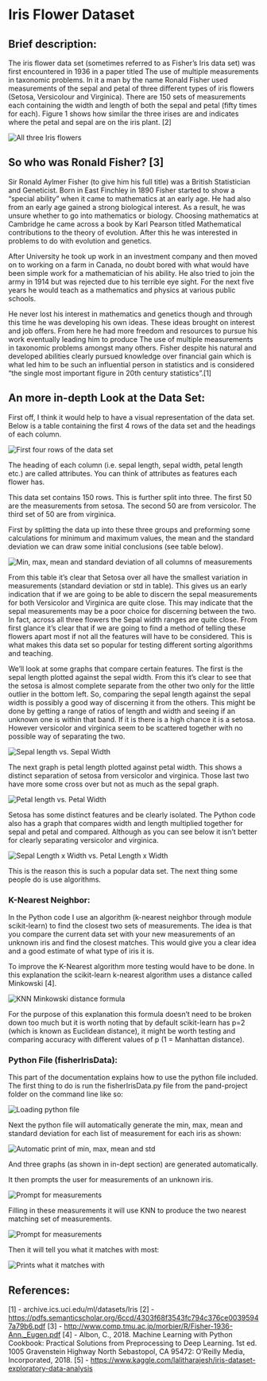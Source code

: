 # Iris Flower Dataset



## Brief description:



The iris flower data set (sometimes referred to as Fisher’s Iris data set) was first encountered in 1936 
in a paper titled The use of multiple measurements in taxonomic problems. In it a man by the name 
Ronald Fisher used measurements of the sepal and petal of three different types of iris flowers 
(Setosa, Versicolour and Virginica). There are 150 sets of measurements each containing the width 
and length of both the sepal and petal (fifty times for each). Figure 1 shows how similar the three 
irises are and indicates where the petal and sepal are on the iris plant. [2]



![All three Iris flowers](Images-and-tables/IrisComparison.png)



## So who was Ronald Fisher? [3]

Sir Ronald Aylmer Fisher (to give him his full title) was a British Statistician and Geneticist. Born in 
East Finchley in 1890 Fisher started to show a “special ability” when it came to mathematics at an 
early age. He had also from an early age gained a strong biological interest. As a result, he was 
unsure whether to go into mathematics or biology. Choosing mathematics at Cambridge he came 
across a book by Karl Pearson titled Mathematical contributions to the theory of evolution. After this 
he was interested in problems to do with evolution and genetics.

After University he took up work in an investment company and then moved on to working on a 
farm in Canada, no doubt bored with what would have been simple work for a mathematician of his 
ability. He also tried to join the army in 1914 but was rejected due to his terrible eye sight. For the 
next five years he would teach as a mathematics and physics at various public schools. 

He never lost his interest in mathematics and genetics though and through this time he was 
developing his own ideas. These ideas brought on interest and job offers. From here he had more 
freedom and resources to pursue his work eventually leading him to produce The use of multiple 
measurements in taxonomic problems amongst many others. Fisher despite his natural and 
developed abilities clearly pursued knowledge over financial gain which is what led him to be such 
an influential person in statistics and is considered “the single most important figure in 20th century 
statistics”.[1]

## An more in-depth Look at the Data Set:

First off, I think it would help to have a visual representation of the data set. Below is a table 
containing the first 4 rows of the data set and the headings of each column.

![First four rows of the data set](Images-and-tables/firstFourRows.PNG)

The heading of each column (i.e. sepal length, sepal width, petal length etc.) are called attributes. 
You can think of attributes as features each flower has. 

This data set contains 150 rows. This is further split into three. The first 50 are the measurements 
from setosa. The second 50 are from versicolor. The third set of 50 are from virginica.

First by splitting the data up into these three groups and preforming some calculations for minimum 
and maximum values, the mean and the standard deviation we can draw some initial conclusions (see table below).

![Min, max, mean and standard deviation of all columns of measurements](Images-and-tables/minMaxMeanStd.PNG)

From this table it’s clear that Setosa over all have the smallest variation in measurements (standard 
deviation or std in table). This gives us an early indication that if we are going to be able to discern 
the sepal measurements for both Versicolor and Virginica are quite close. This may indicate that the 
sepal measurements may be a poor choice for discerning between the two. In fact, across all three 
flowers the Sepal width ranges are quite close. From first glance it’s clear that if we are going to find 
a method of telling these flowers apart most if not all the features will have to be considered. This is 
what makes this data set so popular for testing different sorting algorithms and teaching.

We’ll look at some graphs that compare certain features. The first is the sepal length plotted against the sepal 
width. From this it’s clear to see that the setosa is almost complete separate from the other two only for the
little outlier in the bottom left. So, comparing the sepal length against the sepal width is possibly a good way of
discerning it from the others. This might be done by getting a range of ratios of length and width and seeing if an
unknown one is within that band. If it is there is a high chance it is a setosa. However versicolor and virginica
seem to be scattered together with no possible way of separating the two.

![Sepal length vs. Sepal Width](Images-and-tables/SepalLvsW.PNG)

The next graph is petal length plotted against petal width. This shows a distinct separation of setosa from
versicolor and virginica. Those last two have more some cross over but not as much as the sepal graph. 

![Petal length vs. Petal Width](Images-and-tables/PetalLvsW.PNG)

Setosa has some distinct features and be clearly isolated. The Python code also has a graph that compares width and
length multiplied together for sepal and petal and compared. Although as you can see below it isn’t better for
clearly separating versicolor and virginica. 

![Sepal Length x Width vs. Petal Length x Width](Images-and-tables/SepLWvsPetLW.PNG)

This is the reason this is such a popular data set. The next thing some people do is use algorithms.

### K-Nearest Neighbor:

In the Python code I use an algorithm (k-nearest neighbor through module scikit-learn) to find the closest two sets
of measurements. The idea is that you compare the current data set with your new measurements of an unknown iris and
find the closest matches. This would give you a clear idea and a good estimate of what type of iris it is.

To improve the K-Nearest algorithm more testing would have to be done. In this explanation the scikit-learn
k-nearest algorithm uses a distance called Minkowski [4].

![KNN Minkowski distance formula](Images-and-tables/knn.PNG)

For the purpose of this explanation this formula doesn’t need to be broken down too much but it is worth noting that
by default scikit-learn has p=2 (which is known as Euclidean distance), it might be worth testing and comparing
accuracy with different values of p (1 = Manhattan distance). 

### Python File (fisherIrisData):

This part of the documentation explains how to use the python file included. The first thing to do is run the
fisherIrisData.py file from the pand-project folder on the command line like so:

![Loading python file](Images-and-tables/cmdLine.PNG)

Next the python file will automatically generate the min, max, mean and standard deviation for each list of
measurement for each iris as shown:

![Automatic print of min, max, mean and std](Images-and-tables/autoMinMaxMeanStd.PNG)

And three graphs (as shown in in-dept section) are generated automatically.

It then prompts the user for measurements of an unknown iris.

![Prompt for measurements](Images-and-tables/prompt.PNG)

Filling in these measurements it will use KNN to produce the two nearest matching set of measurements.

![Prompt for measurements](Images-and-tables/Compare.PNG)

Then it will tell you what it matches with most:

![Prints what it matches with](Images-and-tables/match.PNG)

## References:
[1] - archive.ics.uci.edu/ml/datasets/Iris
[2] - https://pdfs.semanticscholar.org/6ccd/4303f68f3543fc794c376ce00395947a79b6.pdf
[3] - http://www.comp.tmu.ac.jp/morbier/R/Fisher-1936-Ann._Eugen.pdf
[4] - Albon, C., 2018. Machine Learning with Python Cookbook: Practical Solutions from 
Preprocessing to Deep Learning. 1st ed. 1005 Gravenstein Highway North Sebastopol, CA 95472: O'Reilly Media, 
Incorporated, 2018.
[5] - https://www.kaggle.com/lalitharajesh/iris-dataset-exploratory-data-analysis